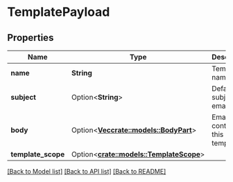 # TemplatePayload

## Properties

Name | Type | Description | Notes
------------ | ------------- | ------------- | -------------
**name** | **String** | Template name | 
**subject** | Option<**String**> | Default subject of email. | [optional]
**body** | Option<[**Vec<crate::models::BodyPart>**](BodyPart.md)> | Email content of this template | [optional]
**template_scope** | Option<[**crate::models::TemplateScope**](TemplateScope.md)> |  | [optional]

[[Back to Model list]](../README.md#documentation-for-models) [[Back to API list]](../README.md#documentation-for-api-endpoints) [[Back to README]](../README.md)


